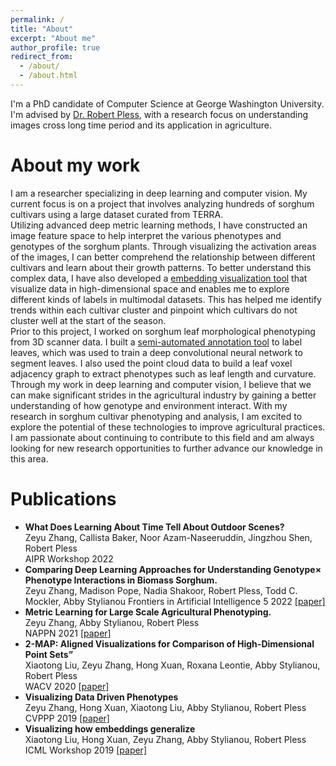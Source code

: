 ```yaml
---
permalink: /
title: "About"
excerpt: "About me"
author_profile: true
redirect_from: 
  - /about/
  - /about.html
---
```


I'm a PhD candidate of Computer Science at George Washington University. I'm advised by [Dr. Robert Pless](https://www2.seas.gwu.edu/~pless/), with a research focus on understanding images cross long time period and its application in agriculture.  

About my work
======
I am a researcher specializing in deep learning and computer vision. My current focus is on a project that involves analyzing hundreds of sorghum cultivars using a large dataset curated from TERRA.  
Utilizing advanced deep metric learning methods, I have constructed an image feature space to help interpret the various phenotypes and genotypes of the sorghum plants. Through visualizing the activation areas of the images, I can better comprehend the relationship between different cultivars and learn about their growth patterns. To better understand this complex data, I have also developed a [embedding visualization tool](https://github.com/zhzyx/embedding-visualization) that visualize data in high-dimensional space and enables me to explore different kinds of labels in multimodal datasets. This has helped me identify trends within each cultivar cluster and pinpoint which cultivars do not cluster well at the start of the season.  
Prior to this project, I worked on sorghum leaf morphological phenotyping from 3D scanner data. I built a [semi-automated annotation tool](https://github.com/zhzyx/sorghum-annotator) to label leaves, which was used to train a deep convolutional neural network to segment leaves. I also used the point cloud data to build a leaf voxel adjacency graph to extract phenotypes such as leaf length and curvature.  
Through my work in deep learning and computer vision, I believe that we can make significant strides in the agricultural industry by gaining a better understanding of how genotype and environment interact. With my research in sorghum cultivar phenotyping and analysis, I am excited to explore the potential of these technologies to improve agricultural practices. I am passionate about continuing to contribute to this field and am always looking for new research opportunities to further advance our knowledge in this area.


Publications
======
- **What Does Learning About Time Tell About Outdoor Scenes?**   
Zeyu Zhang, Callista Baker, Noor Azam-Naseeruddin, Jingzhou Shen, Robert Pless  
AIPR Workshop 2022
- **Comparing Deep Learning Approaches for Understanding Genotype× Phenotype Interactions in Biomass Sorghum.**   
Zeyu Zhang, Madison Pope, Nadia Shakoor, Robert Pless, Todd C. Mockler, Abby Stylianou
Frontiers in Artificial Intelligence 5 2022 [[paper]](https://www.ncbi.nlm.nih.gov/pmc/articles/PMC9289439/pdf/frai-05-872858.pdf)
- **Metric Learning for Large Scale Agricultural Phenotyping.**   
Zeyu Zhang, Abby Stylianou, Robert Pless   
NAPPN 2021 [[paper]](https://www.essoar.org/doi/10.1002/essoar.10508292.1)
- **2-MAP: Aligned Visualizations for Comparison of High-Dimensional Point Sets”**   
Xiaotong Liu, Zeyu Zhang, Hong Xuan, Roxana Leontie, Abby Stylianou, Robert Pless   
WACV 2020 [[paper]](https://openaccess.thecvf.com/content_WACV_2020/papers/Liu_2-MAP_Aligned_Visualizations_for_Comparison_of_High-Dimensional_Point_Sets_WACV_2020_paper.pdf)
- **Visualizing Data Driven Phenotypes**   
Zeyu Zhang, Hong Xuan, Xiaotong Liu, Abby Stylianou, Robert Pless   
CVPPP 2019 [[paper]](https://www.plant-phenotyping.org/lw_resource/datapool/systemfiles/elements/files/c7538f5c-7552-11e9-b1c5-dead53a91d31/current/document/ZhangCVPPP2019.pdf)
- **Visualizing how embeddings generalize**   
Xiaotong Liu, Hong Xuan, Zeyu Zhang, Abby Stylianou, Robert Pless   
ICML Workshop 2019 [[paper]](https://arxiv.org/pdf/1909.07464.pdf)

